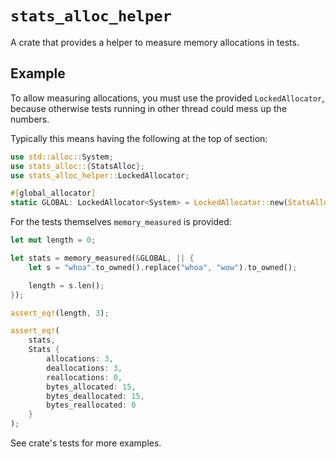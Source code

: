 # `stats_alloc_helper`

A crate that provides a helper to measure memory allocations in tests.

## Example

To allow measuring allocations, you must use the provided `LockedAllocator`,
because otherwise tests running in other thread could mess up the numbers.

Typically this means having the following at the top of section:

```rust
use std::alloc::System;
use stats_alloc::{StatsAlloc};
use stats_alloc_helper::LockedAllocator;

#[global_allocator]
static GLOBAL: LockedAllocator<System> = LockedAllocator::new(StatsAlloc::system());
```

For the tests themselves `memory_measured` is provided:

```rust
let mut length = 0;

let stats = memory_measured(&GLOBAL, || {
    let s = "whoa".to_owned().replace("whoa", "wow").to_owned();

    length = s.len();
});

assert_eq!(length, 3);

assert_eq!(
    stats,
    Stats {
        allocations: 3,
        deallocations: 3,
        reallocations: 0,
        bytes_allocated: 15,
        bytes_deallocated: 15,
        bytes_reallocated: 0
    }
);
```

See crate's tests for more examples.
